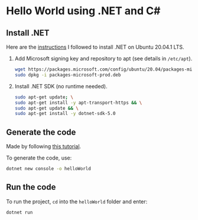 # Hello World using .NET and C&#35;

## Install .NET

Here are the [instructions](https://docs.microsoft.com/en-us/dotnet/core/install/linux-ubuntu#2004-) I followed to install .NET on Ubuntu 20.04.1 LTS.

1. Add Microsoft signing key and repository to apt (see details in `/etc/apt`).

    ```bash
    wget https://packages.microsoft.com/config/ubuntu/20.04/packages-microsoft-prod.deb -O packages-microsoft-prod.deb
    sudo dpkg -i packages-microsoft-prod.deb
    ```

2. Install .NET SDK (no runtime needed).

    ```bash
    sudo apt-get update; \
    sudo apt-get install -y apt-transport-https && \
    sudo apt-get update && \
    sudo apt-get install -y dotnet-sdk-5.0
    ```

## Generate the code

Made by following [this tutorial](https://dotnet.microsoft.com/learn/dotnet/hello-world-tutorial/intro).

To generate the code, use:

```bash
dotnet new console -o helloWorld
```

## Run the code

To run the project, `cd` into the `helloWorld` folder and enter:

```bash
dotnet run
```


